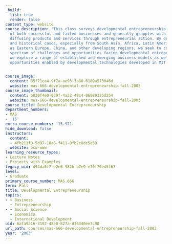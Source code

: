 ```yaml
---
_build:
  list: true
  render: false
content_type: website
course_description: 'This class surveys developmental entrepreneurship via case examples
  of both successful and failed businesses and generally grapples with deploying and
  diffusing products and services through entrepreneurial action. By drawing on live
  and historical cases, especially from South Asia, Africa, Latin America as well
  as Eastern Europe, China, and other developing regions, we seek to cover the broad
  spectrum of challenges and opportunities facing developmental entrepreneurs. Finally,
  we explore a range of established and emerging business models as well as new business
  opportunities enabled by developmental technologies developed in MIT labs and beyond.

  '
course_image:
  content: 85f71ca4-9f7a-ae93-3a80-6189a573046d
  website: mas-666-developmental-entrepreneurship-fall-2003
course_image_thumbnail:
  content: b030f4e0-039f-4a32-49c4-06089325d254
  website: mas-666-developmental-entrepreneurship-fall-2003
course_title: Developmental Entrepreneurship
department_numbers:
- MAS
- '15'
extra_course_numbers: '15.971'
hide_download: false
instructors:
  content:
  - 4fb211f8-5d97-18a6-f411-8fb2c8dc5e59
  website: ocw-www
learning_resource_types:
- Lecture Notes
- Projects with Examples
legacy_uid: d94da0f7-e2e6-982b-b7e9-e70f70ed5f67
level:
- Graduate
primary_course_number: MAS.666
term: Fall
title: Developmental Entrepreneurship
topics:
- - Business
  - Entrepreneurship
- - Social Science
  - Economics
  - International Development
uid: 6afa9a16-3192-48e0-827a-d36340ee7c90
url_path: courses/mas-666-developmental-entrepreneurship-fall-2003
year: '2003'
---
```

